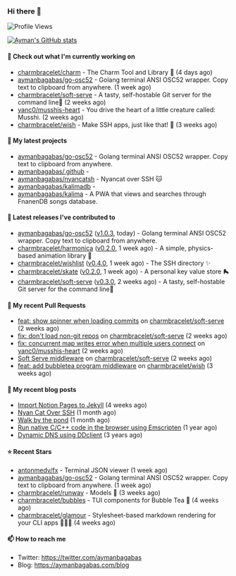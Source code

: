 ### Hi there 👋

![Profile Views](https://komarev.com/ghpvc/?username=aymanbagabas&label=PROFILE+VIEWS)

[![Ayman's GitHub stats](https://github-readme-stats.vercel.app/api?username=aymanbagabas&count_private=true&show_icons=true)](https://github.com/anuraghazra/github-readme-stats)

#### 👷 Check out what I'm currently working on

- [charmbracelet/charm](https://github.com/charmbracelet/charm) - The Charm Tool and Library 🌟 (4 days ago)
- [aymanbagabas/go-osc52](https://github.com/aymanbagabas/go-osc52) - Golang terminal ANSI OSC52 wrapper. Copy text to clipboard from anywhere. (1 week ago)
- [charmbracelet/soft-serve](https://github.com/charmbracelet/soft-serve) - A tasty, self-hostable Git server for the command line🍦 (2 weeks ago)
- [yanc0/musshis-heart](https://github.com/yanc0/musshis-heart) - You drive the heart of a little creature called: Musshi. (2 weeks ago)
- [charmbracelet/wish](https://github.com/charmbracelet/wish) - Make SSH apps, just like that! 💫 (3 weeks ago)

#### 🌱 My latest projects

- [aymanbagabas/go-osc52](https://github.com/aymanbagabas/go-osc52) - Golang terminal ANSI OSC52 wrapper. Copy text to clipboard from anywhere.
- [aymanbagabas/.github](https://github.com/aymanbagabas/.github) - 
- [aymanbagabas/nyancatsh](https://github.com/aymanbagabas/nyancatsh) - Nyancat over SSH 🐱
- [aymanbagabas/kalimadb](https://github.com/aymanbagabas/kalimadb) - 
- [aymanbagabas/kalima](https://github.com/aymanbagabas/kalima) - A PWA that views and searches through FnanenDB songs database.

#### 🔭 Latest releases I've contributed to

- [aymanbagabas/go-osc52](https://github.com/aymanbagabas/go-osc52) ([v1.0.3](https://github.com/aymanbagabas/go-osc52/releases/tag/v1.0.3), today) - Golang terminal ANSI OSC52 wrapper. Copy text to clipboard from anywhere.
- [charmbracelet/harmonica](https://github.com/charmbracelet/harmonica) ([v0.2.0](https://github.com/charmbracelet/harmonica/releases/tag/v0.2.0), 1 week ago) - A simple, physics-based animation library 🎼
- [charmbracelet/wishlist](https://github.com/charmbracelet/wishlist) ([v0.4.0](https://github.com/charmbracelet/wishlist/releases/tag/v0.4.0), 1 week ago) - The SSH directory ✨
- [charmbracelet/skate](https://github.com/charmbracelet/skate) ([v0.2.0](https://github.com/charmbracelet/skate/releases/tag/v0.2.0), 1 week ago) - A personal key value store 🛼
- [charmbracelet/soft-serve](https://github.com/charmbracelet/soft-serve) ([v0.3.0](https://github.com/charmbracelet/soft-serve/releases/tag/v0.3.0), 2 weeks ago) - A tasty, self-hostable Git server for the command line🍦

#### 🔨 My recent Pull Requests

- [feat: show spinner when loading commits](https://github.com/charmbracelet/soft-serve/pull/112) on [charmbracelet/soft-serve](https://github.com/charmbracelet/soft-serve) (2 weeks ago)
- [fix: don&#39;t load non-git repos](https://github.com/charmbracelet/soft-serve/pull/111) on [charmbracelet/soft-serve](https://github.com/charmbracelet/soft-serve) (2 weeks ago)
- [fix: concurrent map writes error when multiple users connect](https://github.com/yanc0/musshis-heart/pull/1) on [yanc0/musshis-heart](https://github.com/yanc0/musshis-heart) (2 weeks ago)
- [Soft Serve middleware](https://github.com/charmbracelet/soft-serve/pull/110) on [charmbracelet/soft-serve](https://github.com/charmbracelet/soft-serve) (2 weeks ago)
- [feat: add bubbletea program middleware](https://github.com/charmbracelet/wish/pull/39) on [charmbracelet/wish](https://github.com/charmbracelet/wish) (3 weeks ago)

#### 📜 My recent blog posts

- [Import Notion Pages to Jekyll](https://aymanbagabas.com/blog/2022/03/29/import-notion-pages-to-jekyll.html) (4 weeks ago)
- [Nyan Cat Over SSH](https://aymanbagabas.com/blog/2022/03/25/nyan-cat-over-ssh.html) (1 month ago)
- [Walk by the pond](https://aymanbagabas.com/blog/2022/03/10/walk-by-the-pond.html) (1 month ago)
- [Run native C/C&#43;&#43; code in the browser using Emscripten](https://aymanbagabas.com/blog/2020/11/18/run-native-c-c&#43;&#43;-code-in-the-browser-using-emscripten.html) (1 year ago)
- [Dynamic DNS using DDclient](https://aymanbagabas.com/blog/2019/02/16/dynamic-dns-using-ddclient.html) (3 years ago)

#### ⭐ Recent Stars

- [antonmedv/fx](https://github.com/antonmedv/fx) - Terminal JSON viewer (1 week ago)
- [aymanbagabas/go-osc52](https://github.com/aymanbagabas/go-osc52) - Golang terminal ANSI OSC52 wrapper. Copy text to clipboard from anywhere. (1 week ago)
- [charmbracelet/runway](https://github.com/charmbracelet/runway) - Models 📸 (3 weeks ago)
- [charmbracelet/bubbles](https://github.com/charmbracelet/bubbles) - TUI components for Bubble Tea 🍡 (4 weeks ago)
- [charmbracelet/glamour](https://github.com/charmbracelet/glamour) - Stylesheet-based markdown rendering for your CLI apps 💇🏻‍♀️ (4 weeks ago)

#### 📫 How to reach me

- Twitter: https://twitter.com/aymanbagabas
- Blog: https://aymanbagabas.com/blog
